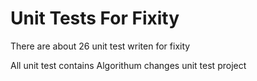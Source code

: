 # Unit Tests For Fixity
There are about 26 unit test writen for fixity 

All unit test contains 
Algorithum changes unit test
project 

